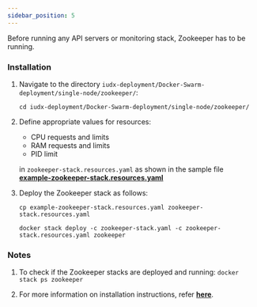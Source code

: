 ```yaml
---
sidebar_position: 5
---
```

Before running any API servers or monitoring stack, Zookeeper has to be running.

### Installation

1. Navigate to the directory `iudx-deployment/Docker-Swarm-deployment/single-node/zookeeper/`:

    ```
    cd iudx-deployment/Docker-Swarm-deployment/single-node/zookeeper/
    ```

2. Define appropriate values for resources:
    - CPU requests and limits
    - RAM requests and limits
    - PID limit

    in `zookeeper-stack.resources.yaml` as shown in the sample file **[example-zookeeper-stack.resources.yaml](https://github.com/datakaveri/iudx-deployment/blob/4.5.0/Docker-Swarm-deployment/single-node/zookeeper/example-zookeeper-stack.resources.yaml)**

3. Deploy the Zookeeper stack as follows:

    ```
    cp example-zookeeper-stack.resources.yaml zookeeper-stack.resources.yaml

    docker stack deploy -c zookeeper-stack.yaml -c zookeeper-stack.resources.yaml zookeeper
    ```

### Notes

1. To check if the Zookeeper stacks are deployed and running: `docker stack ps zookeeper`
    

2. For more information on installation instructions, refer **[here](https://github.com/datakaveri/iudx-deployment/tree/4.5.0/Docker-Swarm-deployment/single-node/zookeeper#introduction)**.

